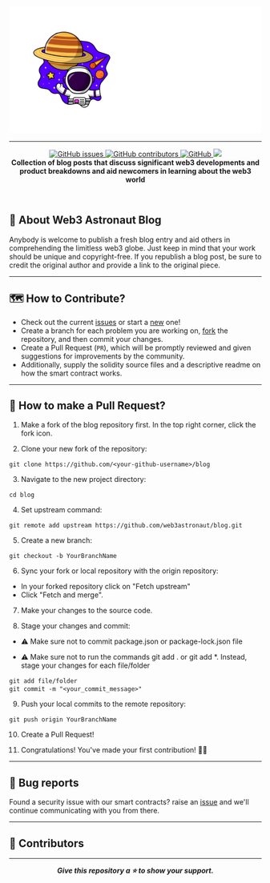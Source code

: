 <img src="./assets/banner.png" alt="readme banner" />

---

<p align="center">
<a href="https://github.com/web3astronaut/blog/issues">
<img alt="GitHub issues" src="https://img.shields.io/github/issues/web3astronaut/blog?style=for-the-badge">
</a>
<a href="https://github.com/web3astronaut/blog/graphs/contributors">
<img alt="GitHub contributors" src="https://img.shields.io/github/contributors/web3astronaut/blog?style=for-the-badge">
</a>
<a href="https://github.com/web3astronaut/blog/blob/main/LICENSE">
<img alt="GitHub" src="https://img.shields.io/github/license/web3astronaut/blog?style=for-the-badge">
</a>
<a href="https://discord.gg/Zec3HQszZM">
   <img src="https://img.shields.io/discord/1030778853146234920?logo=discord&style=for-the-badge&colorB=5865F2" target="_blank" />
</a>
<br>
<b>Collection of blog posts that discuss significant web3 developments and product breakdowns and aid newcomers in learning about the web3 world</b>
</p>

<br>

## 📝 About Web3 Astronaut Blog

Anybody is welcome to publish a fresh blog entry and aid others in comprehending the limitless web3 globe. Just keep in mind that your work should be unique and copyright-free. If you republish a blog post, be sure to credit the original author and provide a link to the original piece.

---

## 🗺️ How to Contribute?

- Check out the current [issues](https://github.com/web3astronaut/blog/issues) or start a [new](https://github.com/web3astronaut/blog/issues/new/choose) one!
- Create a branch for each problem you are working on, [fork](https://github.com/web3astronaut/blog/fork) the repository, and then commit your changes.
- Create a Pull Request (`PR`), which will be promptly reviewed and given suggestions for improvements by the community.
- Additionally, supply the solidity source files and a descriptive readme on how the smart contract works.

---

## 📝 How to make a Pull Request?

1. Make a fork of the blog repository first. In the top right corner, click the fork icon.

2. Clone your new fork of the repository:

```
git clone https://github.com/<your-github-username>/blog
```

3. Navigate to the new project directory:

```
cd blog
```

4. Set upstream command:

```
git remote add upstream https://github.com/web3astronaut/blog.git
```

5. Create a new branch:

```
git checkout -b YourBranchName
```

6. Sync your fork or local repository with the origin repository:

- In your forked repository click on "Fetch upstream"
- Click "Fetch and merge".

7. Make your changes to the source code.

8. Stage your changes and commit:

- ⚠️ Make sure not to commit package.json or package-lock.json file

- ⚠️ Make sure not to run the commands git add . or git add \*. Instead, stage your changes for each file/folder

```
git add file/folder
git commit -m "<your_commit_message>"
```

9. Push your local commits to the remote repository:

```
git push origin YourBranchName
```

10. Create a Pull Request!

11. Congratulations! You've made your first contribution! 🙌🏼

---

## 🐛 Bug reports

Found a security issue with our smart contracts? raise an [issue](https://github.com/web3astronaut/blog/issues/new?assignees=Envoy-VC&labels=bug&template=bug-report.yml&title=%5BBUG%5D+%3Cbug+description%3E) and we'll continue communicating with you from there.

---

## 🫡 Contributors

---

<p align="center">
<b><i>Give this repository a ⭐ to show your support.</b></i>
</p>
